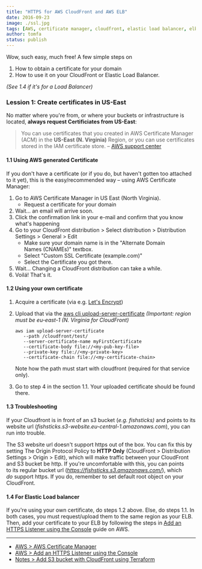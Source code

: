 ```yaml
---
title: "HTTPS for AWS CloudFront and AWS ELB"
date: 2016-09-23
image: ./ssl.jpg
tags: [AWS, certificate manager, cloudfront, elastic load balancer, elb, https, ssl]
author: tomfa
status: publish
---
```


Wow, such easy, much free! A few simple steps on 

1. How to obtain a certificate for your domain
2. How to use it on your CloudFront or Elastic Load Balancer. 

_(See 1.4 if it's for a Load Balancer)_

### Lession 1: Create certificates in US-East

No matter where you're from, or where your buckets or infrastructure is located, **always request Certificiates from US-East**:

> You can use certificates that you created in AWS Certificate Manager (ACM) in the **US-East (N. Virginia)** Region, or you can use certificates stored in the IAM certificate store. 
> – [AWS support center](https://aws.amazon.com/premiumsupport/knowledge-center/custom-ssl-certificate-cloudfront/)

#### 1.1 Using AWS generated Certificate

If you don't have a certificate (or if you do, but haven't gotten too attached to it yet), this is the easy/recommended way – using AWS Certificate Manager:

1.  Go to AWS Certificate Manager in US East (North Virginia).
    *   Request a certificate for your domain
2.  Wait... an email will arrive soon.
3.  Click the confirmation link in your e-mail and confirm that you know what's happening
4.  Go to your CloudFront distribution > Select distribution > Distribution Settings > General > Edit
    *   Make sure your domain name is in the "Alternate Domain Names (CNAMEs)" textbox.
    *   Select "Custom SSL Certificate (example.com)"
    *   Select the Certificate you got there.
5.  Wait... Changing a CloudFront distribution can take a while.
6.  Voilá! That's it.

#### **1.2 Using your own certificate**

1.  Acquire a certificate (via e.g. [Let's Encrypt](https://letsencrypt.org/))
2.  Upload that via the [aws cli upload-server-certificate](http://docs.aws.amazon.com/cli/latest/reference/iam/upload-server-certificate.html) _(Important: region must be eu-east-1 (N. Virginia for CloudFront)_
    
    ```
    aws iam upload-server-certificate
       --path /cloudfront/test/
       --server-certificate-name myFirstCertificate
       --certificate-body file://<my-pub-key-file>
       --private-key file://<my-private-key>
       --certificate-chain file://<my-certificate-chain>
    ```
    
    Note how the path must start with cloudfront (required for that service only).
3.  Go to step 4 in the section 1.1. Your uploaded certificate should be found there.

#### 1.3 Troubleshooting

If your Cloudfront is in front of an s3 bucket (_e.g. fishsticks)_ and points to its website url (_fishsticks.s3-website.eu-central-1.amazonaws.com_), you can run into trouble. 

The S3 website url doesn't support https out of the box. You can fix this by setting The Origin Protocol Policy to **HTTP Only** (CloudFront > Distribution Settings > Origin > Edit), which will make traffic between your CloudFront and S3 bucket be http. If you're uncomfortable with this, you can points to its regular bucket url (_https://fishsticks.s3.amazonaws.com/_), which _do_ support https. If you do, remember to set default root object on your CloudFront.

#### 1.4 For Elastic Load balancer

If you're using your own certificate, do steps 1.2 above. Else, do steps 1.1. In both cases, you must request/upload them to the same region as your ELB. Then, add your certificate to your ELB by following the steps in [Add an HTTPS Listener using the Console](http://docs.aws.amazon.com/elasticloadbalancing/latest/classic/elb-add-or-delete-listeners.html#add-listener-console) guide on AWS.

* * *

*   [AWS > AWS Certificate Manager](https://aws.amazon.com/certificate-manager/)
*   [AWS > Add an HTTPS Listener using the Console](http://docs.aws.amazon.com/elasticloadbalancing/latest/classic/elb-add-or-delete-listeners.html#add-listener-console)
*   [Notes > Add S3 bucket with CloudFront using Terraform](http://notes.webutvikling.org/s3-bucket-cloudfront-using-terraform/)
